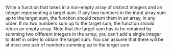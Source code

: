 Write a function that takes in a non-empty array of distinct integers and an integer representing a target sum. If any two numbers in the input array sum up to the target sum, the function should return them in an array, in any order. If no two numbers sum up to the target sum, the function should return an empty array. Note that the target sum has to be obtained by summing two different integers in the array; you can't add a single integer to itself in order to obtain the target sum. You can assume that there will be at most one pair of numbers summing up to the target sum.
